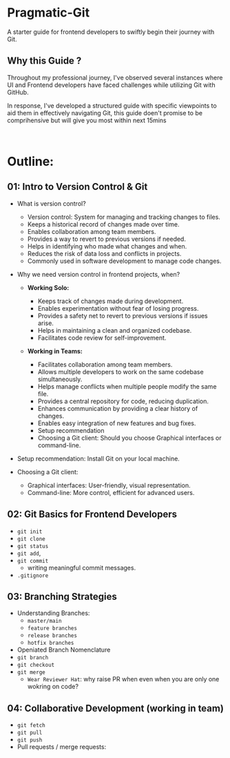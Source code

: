 # Pragmatic-Git

A starter guide for frontend developers to swiftly begin their journey with Git.

## Why this Guide ?
Throughout my professional journey, I've observed several instances where UI and Frontend developers have faced challenges while utilizing Git with GitHub. 

In response, I've developed a structured guide with specific viewpoints to aid them in effectively navigating Git, this guide doen't promise to be comprihensive but will give you most within next 15mins

<br/>


# Outline:

## 01: Intro to Version Control & Git
- What is version control?
    - Version control: System for managing and tracking changes to files.
    - Keeps a historical record of changes made over time.
    - Enables collaboration among team members.
    - Provides a way to revert to previous versions if needed.
    - Helps in identifying who made what changes and when.
    - Reduces the risk of data loss and conflicts in projects.
    - Commonly used in software development to manage code changes.
- Why we need version control in frontend projects, when?
    - **Working Solo:**
        - Keeps track of changes made during development.
        - Enables experimentation without fear of losing progress.
        - Provides a safety net to revert to previous versions if       issues arise.
        - Helps in maintaining a clean and organized codebase.
        - Facilitates code review for self-improvement.

    - **Working in Teams:**
        - Facilitates collaboration among team members.
        - Allows multiple developers to work on the same codebase       simultaneously.
        - Helps manage conflicts when multiple people modify the same       file.
        - Provides a central repository for code, reducing      duplication.
        - Enhances communication by providing a clear history of        changes.
        - Enables easy integration of new features and bug fixes.
        - Setup recommendation
        - Choosing a Git client: Should you choose Graphical interfaces or command-line.

- Setup recommendation: Install Git on your local machine.
- Choosing a Git client:
  - Graphical interfaces: User-friendly, visual representation.
  - Command-line: More control, efficient for advanced users.


## 02: Git Basics for Frontend Developers

- `git init`
- `git clone` 
- `git status`
- `git add`, 
- `git commit`
    -  writing meaningful commit messages.
- `.gitignore`


## 03: Branching Strategies

- Understanding Branches: 
    - `master/main`
    - `feature branches` 
    - `release branches` 
    - `hotfix branches`
- Openiated Branch Nomenclature    
- `git branch` 
- `git checkout`
- `git merge` 
    -  `Wear Reviewer Hat`: why raise PR when even when you are only one wokring on code?


## 04: Collaborative Development (working in team)
- `git fetch`
- `git pull`
- `git push`
- Pull requests / merge requests: